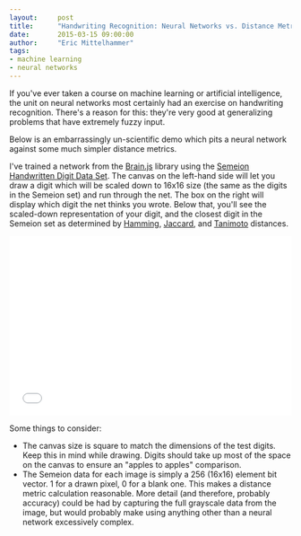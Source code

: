 ```yaml
---
layout:     post
title:      "Handwriting Recognition: Neural Networks vs. Distance Metrics"
date:       2015-03-15 09:00:00
author:     "Eric Mittelhammer"
tags:
- machine learning
- neural networks
---
```


If you've ever taken a course on machine learning or artificial intelligence, the unit on neural networks most certainly had an exercise on handwriting recognition.  There's a reason for this: they're very good at generalizing problems that have extremely fuzzy input.

Below is an embarrassingly un-scientific demo which pits a neural network against some much simpler distance metrics.

I've trained a network from the [Brain.js](https://github.com/harthur/brain) library using the [Semeion Handwritten Digit Data Set](https://archive.ics.uci.edu/ml/datasets/Semeion+Handwritten+Digit).  The canvas on the left-hand side will let you draw a digit which will be scaled down to 16x16 size (the same as the digits in the Semeion set) and run through the net.  The box on the right will display which digit the net thinks you wrote.  Below that, you'll see the scaled-down representation of your digit, and the closest digit in the Semeion set as determined by [Hamming](http://en.wikipedia.org/wiki/Hamming_distance), [Jaccard](http://en.wikipedia.org/wiki/Jaccard_index), and [Tanimoto](http://stn.spotfire.com/spotfire_client_help/hc/hc_tanimoto_coefficient.htm) distances.

<iframe src="./handwriting/index.html" style="width: 100%; height: 320px; border: none;"></iframe>

Some things to consider:

* The canvas size is square to match the dimensions of the test digits.  Keep this in mind while drawing.  Digits should take up most of the space on the canvas to ensure an "apples to apples" comparison.
* The Semeion data for each image is simply a 256 (16x16) element bit vector.  1 for a drawn pixel, 0 for a blank one.  This makes a distance metric calculation reasonable. More detail (and therefore, probably accuracy) could be had by capturing the full grayscale data from the image, but would probably make using anything other than a neural network excessively complex.
